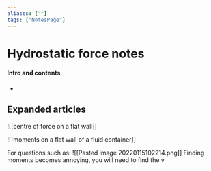 ```yaml
---
aliases: [""]
tags: ["NotesPage"]
---
```


# Hydrostatic force notes

#### Intro and contents
- 


## Expanded articles

![[centre of force on a flat wall]]

![[moments on a flat wall of a fluid container]]

For questions such as:
![[Pasted image 20220115102214.png]]
Finding moments becomes annoying, you will need to find the v